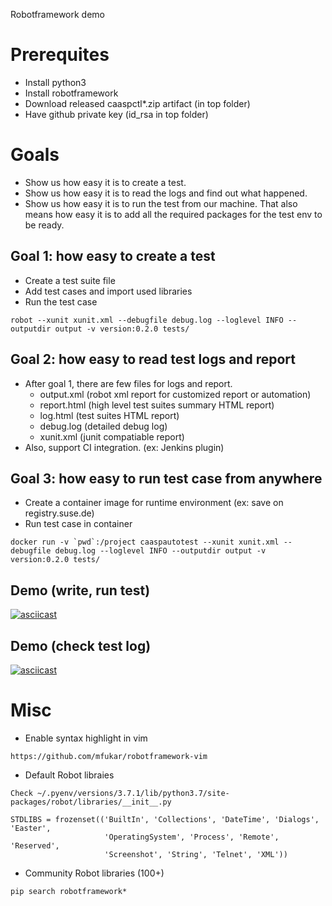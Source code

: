 Robotframework demo

# Prerequites
- Install python3
- Install robotframework
- Download released caaspctl*.zip artifact (in top folder)
- Have github private key (id_rsa in top folder)

# Goals
- Show us how easy it is to create a test.
- Show us how easy it is to read the logs and find out what happened.
- Show us how easy it is to run the test from our machine. 
That also means how easy it is to add all the required packages for the test env to be ready.

## Goal 1: how easy to create a test
- Create a test suite file
- Add test cases and import used libraries
- Run the test case

```
robot --xunit xunit.xml --debugfile debug.log --loglevel INFO --outputdir output -v version:0.2.0 tests/
```

## Goal 2: how easy to read test logs and report
- After goal 1, there are few files for logs and report.
    - output.xml (robot xml report for customized report or automation)
    - report.html (high level test suites summary HTML report)
    - log.html (test suites HTML report)
    - debug.log (detailed debug log)
    - xunit.xml (junit compatiable report)
- Also, support CI integration. (ex: Jenkins plugin)

## Goal 3: how easy to run test case from anywhere
- Create a container image for runtime environment (ex: save on registry.suse.de)
- Run test case in container

```
docker run -v `pwd`:/project caaspautotest --xunit xunit.xml --debugfile debug.log --loglevel INFO --outputdir output -v version:0.2.0 tests/
```

## Demo (write, run test)
[![asciicast](https://asciinema.org/a/ZdB5LSvQNdAd2UK7wEqLBaWZx.svg)](https://asciinema.org/a/ZdB5LSvQNdAd2UK7wEqLBaWZx)

## Demo (check test log)
[![asciicast](https://asciinema.org/a/dQgsZBk8WMJ4fc8FAXLLNLkYR.svg)](https://asciinema.org/a/dQgsZBk8WMJ4fc8FAXLLNLkYR)

# Misc
- Enable syntax highlight in vim

```
https://github.com/mfukar/robotframework-vim
```

- Default Robot libraies

```
Check ~/.pyenv/versions/3.7.1/lib/python3.7/site-packages/robot/libraries/__init__.py

STDLIBS = frozenset(('BuiltIn', 'Collections', 'DateTime', 'Dialogs', 'Easter',
                     'OperatingSystem', 'Process', 'Remote', 'Reserved',
                     'Screenshot', 'String', 'Telnet', 'XML'))
```

- Community Robot libraries (100+)

```
pip search robotframework*
```
